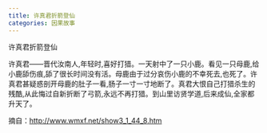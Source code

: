 ```yaml
---
title: 许真君折箭登仙
categories: 因果故事
---
```


	   
许真君折箭登仙

许真君——晋代汝南人,年轻时,喜好打猎。一天射中了一只小鹿。看见一只母鹿,给小鹿舔伤痕,舔了很长时间没有活。母鹿由于过分哀伤小鹿的不幸死去,也死了。许真君甚疑惑剖开母鹿的肚子一看,肠子一寸一寸地断了。真君大恨自己打猎杀生的残酷,从此悔过自新折断了弓箭,永远不再打猎。到山里访贤学道,后来成仙,全家都升天了。


摘自：http://www.wmxf.net/show3_1_44_8.htm